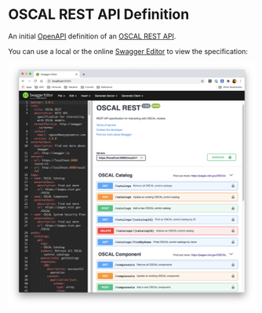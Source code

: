 # OSCAL REST API Definition

An initial [OpenAPI](https://www.openapis.org/) definition of an [OSCAL REST API](https://pages.nist.gov/OSCAL/).

You can use a local or the online [Swagger Editor](https://editor.swagger.io/?url=https://raw.githubusercontent.com/EasyDynamics/oscal-rest/develop/openapi.yaml) to view the specification:

![OSCSAL REST Swagger Screenshot](docs/resources/swagger-editor-oscal-screenshot.png)
